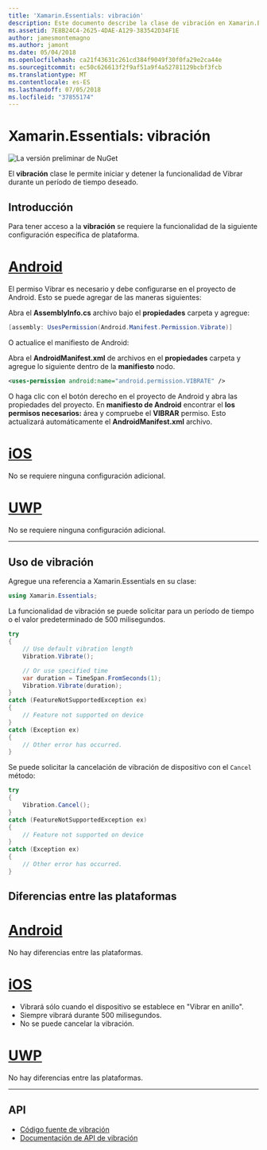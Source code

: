 ```yaml
---
title: 'Xamarin.Essentials: vibración'
description: Este documento describe la clase de vibración en Xamarin.Essentials, que le permite iniciar y detener la funcionalidad de Vibrar durante un período de tiempo deseado.
ms.assetid: 7E8B24C4-2625-4DAE-A129-383542D34F1E
author: jamesmontemagno
ms.author: jamont
ms.date: 05/04/2018
ms.openlocfilehash: ca21f43631c261cd384f9049f30f0fa29e2ca44e
ms.sourcegitcommit: ec50c626613f2f9af51a9f4a52781129bcbf3fcb
ms.translationtype: MT
ms.contentlocale: es-ES
ms.lasthandoff: 07/05/2018
ms.locfileid: "37855174"
---
```

# <a name="xamarinessentials-vibration"></a>Xamarin.Essentials: vibración

![La versión preliminar de NuGet](~/media/shared/pre-release.png)

El **vibración** clase le permite iniciar y detener la funcionalidad de Vibrar durante un período de tiempo deseado.

## <a name="getting-started"></a>Introducción

Para tener acceso a la **vibración** se requiere la funcionalidad de la siguiente configuración específica de plataforma.

# <a name="androidtabandroid"></a>[Android](#tab/android)

El permiso Vibrar es necesario y debe configurarse en el proyecto de Android. Esto se puede agregar de las maneras siguientes:

Abra el **AssemblyInfo.cs** archivo bajo el **propiedades** carpeta y agregue:

```csharp
[assembly: UsesPermission(Android.Manifest.Permission.Vibrate)]
```

O actualice el manifiesto de Android:

Abra el **AndroidManifest.xml** de archivos en el **propiedades** carpeta y agregue lo siguiente dentro de la **manifiesto** nodo.

```xml
<uses-permission android:name="android.permission.VIBRATE" />
```

O haga clic con el botón derecho en el proyecto de Android y abra las propiedades del proyecto. En **manifiesto de Android** encontrar el **los permisos necesarios:** área y compruebe el **VIBRAR** permiso. Esto actualizará automáticamente el **AndroidManifest.xml** archivo.

# <a name="iostabios"></a>[iOS](#tab/ios)

No se requiere ninguna configuración adicional.

# <a name="uwptabuwp"></a>[UWP](#tab/uwp)

No se requiere ninguna configuración adicional.

-----

## <a name="using-vibration"></a>Uso de vibración

Agregue una referencia a Xamarin.Essentials en su clase:

```csharp
using Xamarin.Essentials;
```

La funcionalidad de vibración se puede solicitar para un período de tiempo o el valor predeterminado de 500 milisegundos.

```csharp
try
{
    // Use default vibration length
    Vibration.Vibrate();

    // Or use specified time
    var duration = TimeSpan.FromSeconds(1);
    Vibration.Vibrate(duration);
}
catch (FeatureNotSupportedException ex)
{
    // Feature not supported on device
}
catch (Exception ex)
{
    // Other error has occurred.
}
```

Se puede solicitar la cancelación de vibración de dispositivo con el `Cancel` método:

```csharp
try
{
    Vibration.Cancel();
}
catch (FeatureNotSupportedException ex)
{
    // Feature not supported on device
}
catch (Exception ex)
{
    // Other error has occurred.
}
```

## <a name="platform-differences"></a>Diferencias entre las plataformas

# <a name="androidtabandroid"></a>[Android](#tab/android)

No hay diferencias entre las plataformas.

# <a name="iostabios"></a>[iOS](#tab/ios)

* Vibrará sólo cuando el dispositivo se establece en "Vibrar en anillo".
* Siempre vibrará durante 500 milisegundos.
* No se puede cancelar la vibración.

# <a name="uwptabuwp"></a>[UWP](#tab/uwp)

No hay diferencias entre las plataformas.

-----

## <a name="api"></a>API

- [Código fuente de vibración](https://github.com/xamarin/Essentials/tree/master/Xamarin.Essentials/Vibration)
- [Documentación de API de vibración](xref:Xamarin.Essentials.Vibration)
